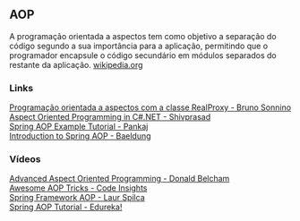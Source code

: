## AOP

A programação orientada a aspectos tem como objetivo a separação do código segundo a sua importância para a aplicação, permitindo que o programador encapsule o código secundário em módulos separados do restante da aplicação. [wikipedia.org](https://pt.wikipedia.org/wiki/Programa%C3%A7%C3%A3o_orientada_a_aspecto)

### Links
[Programação orientada a aspectos com a classe RealProxy - Bruno Sonnino](https://learn.microsoft.com/pt-br/archive/msdn-magazine/2014/february/aspect-oriented-programming-aspect-oriented-programming-with-the-realproxy-class)\
[Aspect Oriented Programming in C#.NET - Shivprasad](https://www.c-sharpcorner.com/UploadFile/shivprasadk/aspect-oriented-programming-in-C-Sharp-net-part-i/)\
[Spring AOP Example Tutorial - Pankaj](https://www.digitalocean.com/community/tutorials/spring-aop-example-tutorial-aspect-advice-pointcut-joinpoint-annotations)\
[Introduction to Spring AOP - Baeldung](https://www.baeldung.com/spring-aop)

### Vídeos
[Advanced Aspect Oriented Programming - Donald Belcham](https://www.infoq.com/presentations/Advanced-AOP/)\
[Awesome AOP Tricks - Code Insights](https://www.youtube.com/watch?v=sdzLhSJiboE)\
[Spring Framework AOP - Laur Spilca](https://www.youtube.com/watch?v=BVk54NRRFsY)\
[Spring AOP Tutorial - Edureka!](https://www.youtube.com/watch?v=-dkB1-pLCNk)
